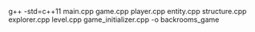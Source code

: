 g++ -std=c++11 main.cpp game.cpp player.cpp entity.cpp structure.cpp explorer.cpp level.cpp game_initializer.cpp -o backrooms_game


